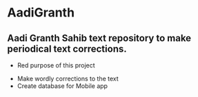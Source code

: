 # AadiGranth
## Aadi Granth Sahib text repository to make periodical text corrections.
* Red purpose of this project
- Make wordly corrections to the text
- Create database for Mobile app
